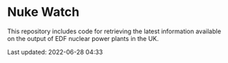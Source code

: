 # Nuke Watch

This repository includes code for retrieving the latest information available on the output of EDF nuclear power plants in the UK.

Last updated: 2022-06-28 04:33